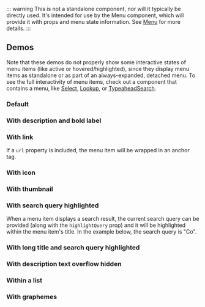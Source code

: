 <script setup>
import MenuItemDefault from './../../component-demos/menu-item/examples/MenuItemDefault.vue';
import MenuItemWithDescription from './../../component-demos/menu-item/examples/MenuItemWithDescription.vue';
import MenuItemWithUrl from './../../component-demos/menu-item/examples/MenuItemWithUrl.vue';
import MenuItemWithThumbnail from './../../component-demos/menu-item/examples/MenuItemWithThumbnail.vue';
import MenuItemWithIcon from './../../component-demos/menu-item/examples/MenuItemWithIcon.vue';
import MenuItemHighlightQuery from './../../component-demos/menu-item/examples/MenuItemHighlightQuery.vue';
import MenuItemLongText from './../../component-demos/menu-item/examples/MenuItemLongText.vue';
import MenuItemHideOverflow from './../../component-demos/menu-item/examples/MenuItemHideOverflow.vue';
import MenuItems from './../../component-demos/menu-item/examples/MenuItems.vue';
import MenuItemsGraphemes from './../../component-demos/menu-item/examples/MenuItemsGraphemes.vue';
</script>

::: warning
This is not a standalone component, nor will it typically be directly used. It's intended for use
by the Menu component, which will provide it with props and menu state information. See
[Menu](./menu) for more details.
:::

## Demos

Note that these demos do not properly show some interactive states of menu items (like active or
hovered/highlighted), since they display menu items as standalone or as part of an always-expanded,
detached menu. To see the full interactivity of menu items, check out a component that contains a
menu, like [Select](./select), [Lookup](./lookup), or [TypeaheadSearch](./typeahead-search).

### Default

<cdx-demo-wrapper>
<template v-slot:demo>
<MenuItemDefault />
</template>
<template v-slot:code>

<<< @/../component-demos/menu-item/examples/MenuItemDefault.vue

</template>
</cdx-demo-wrapper>

### With description and bold label

<cdx-demo-wrapper>
<template v-slot:demo>
<MenuItemWithDescription />
</template>
<template v-slot:code>

<<< @/../component-demos/menu-item/examples/MenuItemWithDescription.vue

</template>
</cdx-demo-wrapper>

### With link

If a `url` property is included, the menu item will be wrapped in an anchor tag.

<cdx-demo-wrapper>
<template v-slot:demo>
<MenuItemWithUrl />
</template>
<template v-slot:code>

<<< @/../component-demos/menu-item/examples/MenuItemWithUrl.vue

</template>
</cdx-demo-wrapper>

### With icon

<cdx-demo-wrapper>
<template v-slot:demo>
<MenuItemWithIcon />
</template>
<template v-slot:code>

<<< @/../component-demos/menu-item/examples/MenuItemWithIcon.vue

</template>
</cdx-demo-wrapper>

### With thumbnail

<cdx-demo-wrapper>
<template v-slot:demo>
<MenuItemWithThumbnail />
</template>
<template v-slot:code>

<<< @/../component-demos/menu-item/examples/MenuItemWithThumbnail.vue

</template>
</cdx-demo-wrapper>

### With search query highlighted

When a menu item displays a search result, the current search query can be provided (along with the
`highlightQuery` prop) and it will be highlighted within the menu item's title. In the example
below, the search query is "Co".

<cdx-demo-wrapper>
<template v-slot:demo>
<MenuItemHighlightQuery />
</template>
<template v-slot:code>

<<< @/../component-demos/menu-item/examples/MenuItemHighlightQuery.vue

</template>
</cdx-demo-wrapper>

### With long title and search query highlighted

<cdx-demo-wrapper>
<template v-slot:demo>
<MenuItemLongText />
</template>
<template v-slot:code>

<<< @/../component-demos/menu-item/examples/MenuItemLongText.vue

</template>
</cdx-demo-wrapper>

### With description text overflow hidden

<cdx-demo-wrapper>
<template v-slot:demo>
<MenuItemHideOverflow />
</template>
<template v-slot:code>

<<< @/../component-demos/menu-item/examples/MenuItemHideOverflow.vue

</template>
</cdx-demo-wrapper>

### Within a list

<cdx-demo-wrapper>
<template v-slot:demo>
<MenuItems />
</template>
<template v-slot:code>

<<< @/../component-demos/menu-item/examples/MenuItems.vue

</template>
</cdx-demo-wrapper>

### With graphemes

<cdx-demo-wrapper>
<template v-slot:demo>
<MenuItemsGraphemes />
</template>
<template v-slot:code>

<<< @/../component-demos/menu-item/examples/MenuItemsGraphemes.vue

</template>
</cdx-demo-wrapper>

<style scoped>
/* This menu isn't absolutely positioned relative to something else. */
.cdx-demo-wrapper :deep( ul ) {
	position: static;
	box-shadow: none;
}
</style>
